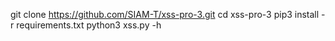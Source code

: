 git clone https://github.com/SIAM-T/xss-pro-3.git
cd xss-pro-3
pip3 install -r requirements.txt
python3 xss.py -h

